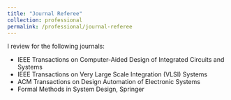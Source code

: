 ```yaml
---
title: "Journal Referee"
collection: professional
permalink: /professional/journal-referee
---
```


I review for the following journals:

- IEEE Transactions on Computer-Aided Design of Integrated Circuits and Systems
- IEEE Transactions on Very Large Scale Integration (VLSI) Systems
- ACM Transactions on Design Automation of Electronic Systems
- Formal Methods in System Design, Springer
